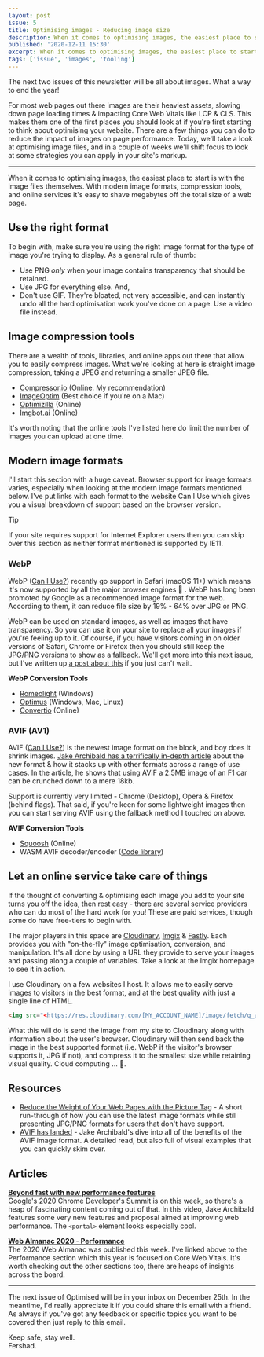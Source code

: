 ```yaml
---
layout: post
issue: 5
title: Optimising images - Reducing image size
description: When it comes to optimising images, the easiest place to start is with the image files themselves. With modern image formats, compression tools, and online services it's easy to shave megabytes off the total size of a web page.
published: '2020-12-11 15:30'
excerpt: When it comes to optimising images, the easiest place to start is with the image files themselves. With modern image formats, compression tools, and online services it's easy to shave megabytes off the total size of a web page.
tags: ['issue', 'images', 'tooling']
---
```

<!-- # **Optimising images - Reducing image size** -->

The next two issues of this newsletter will be all about images. What a way to end the year!

For most web pages out there images are their heaviest assets, slowing down page loading times & impacting Core Web Vitals like LCP & CLS. This makes them one of the first places you should look at if you're first starting to think about optimising your website. There are a few things you can do to reduce the impact of images on page performance. Today, we'll take a look at optimising image files, and in a couple of weeks we'll shift focus to look at some strategies you can apply in your site's markup.

***

When it comes to optimising images, the easiest place to start is with the image files themselves. With modern image formats, compression tools, and online services it's easy to shave megabytes off the total size of a web page.

## **Use the right format**

To begin with, make sure you're using the right image format for the type of image you're trying to display. As a general rule of thumb:

- Use PNG *only* when your image contains transparency that should be retained.
- Use JPG for everything else. And,
- Don't use GIF. They're bloated, not very accessible, and can instantly undo all the hard optimisation work you've done on a page. Use a video file instead.

## **Image compression tools**

There are a wealth of tools, libraries, and online apps out there that allow you to easily compress images. What we're looking at here is straight image compression, taking a JPEG and returning a smaller JPEG file.

- [Compressor.io](http://compressor.io/) (Online. My recommendation)
- [ImageOptim](https://imageoptim.com/mac) (Best choice if you're on a Mac)
- [Optimizilla](https://imagecompressor.com/) (Online)
- [Imgbot.ai](https://www.imgbot.ai/compress-image) (Online)

It's worth noting that the online tools I've listed here do limit the number of images you can upload at one time.

## **Modern image formats**

I'll start this section with a huge caveat. Browser support for image formats varies, especially when looking at the modern image formats mentioned below. I've put links with each format to the website Can I Use which gives you a visual breakdown of support based on the browser version.

<div class="callout">
<p class="h3 title">Tip</p>
<p>If your site requires support for Internet Explorer users then you can skip over this section as neither format mentioned is supported by IE11.</p>
</div>

### **WebP**

WebP ([Can I Use?](https://caniuse.com/?search=webp)) recently go support in Safari (macOS 11+) which means it's now supported by all the major browser engines 🎉 . WebP has long been promoted by Google as a recommended image format for the web. According to them, it can reduce file size by 19% - 64% over JPG or PNG.

WebP can be used on standard images, as well as images that have transparency. So you can use it on your site to replace all your images if you're feeling up to it. Of course, if you have visitors coming in on older versions of Safari, Chrome or Firefox then you should still keep the JPG/PNG versions to show as a fallback. We'll get more into this next issue, but I've written up [a post about this](https://www.fershad.com/blog/posts/reduce-page-weight-with-picture-tag/) if you just can't wait.

**WebP Conversion Tools**

- [Romeolight](http://romeolight.com/products/webpconv/) (Windows)
- [Optimus](https://github.com/Splode/optimus) (Windows, Mac, Linux)
- [Convertio](https://convertio.co/jpg-webp/) (Online)

### **AVIF (AV1)**

AVIF ([Can I Use?](https://caniuse.com/?search=avif)) is the newest image format on the block, and boy does it shrink images. [Jake Archibald has a terrifically in-depth article](https://jakearchibald.com/2020/avif-has-landed/) about the new format & how it stacks up with other formats across a range of use cases. In the article, he shows that using AVIF a 2.5MB image of an F1 car can be crunched down to a mere 18kb.

Support is currently very limited - Chrome (Desktop), Opera & Firefox (behind flags). That said, if you're keen for some lightweight images then you can start serving AVIF using the fallback method I touched on above.

**AVIF Conversion Tools**

- [Squoosh](https://squoosh.app/) (Online)
- WASM AVIF decoder/encoder ([Code library](https://github.com/saschazar21/webassembly/tree/master/packages/avif))

## **Let an online service take care of things**

If the thought of converting & optimising each image you add to your site turns you off the idea, then rest easy - there are several service providers who can do most of the hard work for you! These are paid services, though some do have free-tiers to begin with.

The major players in this space are [Cloudinary](https://cloudinary.com/), [Imgix](https://www.imgix.com/) & [Fastly](https://www.fastly.com/products/web-and-mobile-performance/image-optimization). Each provides you with "on-the-fly" image optimisation, conversion, and manipulation. It's all done by using a URL they provide to serve your images and passing along a couple of variables. Take a look at the Imgix homepage to see it in action.

I use Cloudinary on a few websites I host. It allows me to easily serve images to visitors in the best format, and at the best quality with just a single line of HTML.

```html
<img src="<https://res.cloudinary.com/[MY_ACCOUNT_NAME]/image/fetch/q_auto,f_auto/https://www.mysite.com/logo.jpg>" alt="Don't forget it, fam">
```

What this will do is send the image from my site to Cloudinary along with information about the user's browser. Cloudinary will then send back the image in the best supported format (i.e. WebP if the visitor's browser supports it, JPG if not), and compress it to the smallest size while retaining visual quality. Cloud computing ... 🤯.

## **Resources**

- [Reduce the Weight of Your Web Pages with the Picture Tag](https://www.fershad.com/blog/posts/reduce-page-weight-with-picture-tag/) - A short run-through of how you can use the latest image formats while still presenting JPG/PNG formats for users that don't have support.
- [AVIF has landed](https://jakearchibald.com/2020/avif-has-landed/) - Jake Archibald's dive into all of the benefits of the AVIF image format. A detailed read, but also full of visual examples that you can quickly skim over.

## **Articles**

**[Beyond fast with new performance features](https://www.youtube.com/watch?v=Z6wjUOSh9Tk)**  
Google's 2020 Chrome Developer's Summit is on this week, so there's a heap of fascinating content coming out of that. In this video, Jake Archibald features some very new features and proposal aimed at improving web performance. The `<portal>` element looks especially cool.

**[Web Almanac 2020 - Performance](https://almanac.httparchive.org/en/2020/performance)**  
The 2020 Web Almanac was published this week. I've linked above to the Performance section which this year is focused on Core Web Vitals. It's worth checking out the other sections too, there are heaps of insights across the board.

---

The next issue of Optimised will be in your inbox on December 25th. In the meantime, I'd really appreciate it if you could share this email with a friend. As always if you've got any feedback or specific topics you want to be covered then just reply to this email.

Keep safe, stay well. <br>
Fershad.